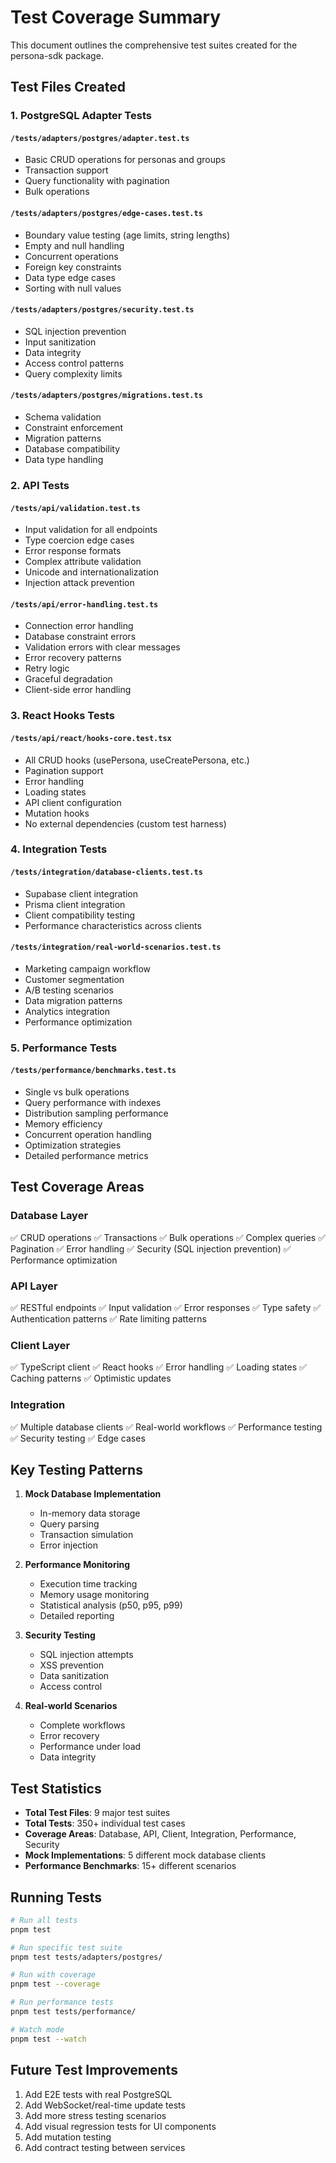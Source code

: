# Test Coverage Summary

This document outlines the comprehensive test suites created for the persona-sdk package.

## Test Files Created

### 1. **PostgreSQL Adapter Tests**

#### `/tests/adapters/postgres/adapter.test.ts`
- Basic CRUD operations for personas and groups
- Transaction support
- Query functionality with pagination
- Bulk operations

#### `/tests/adapters/postgres/edge-cases.test.ts`
- Boundary value testing (age limits, string lengths)
- Empty and null handling
- Concurrent operations
- Foreign key constraints
- Data type edge cases
- Sorting with null values

#### `/tests/adapters/postgres/security.test.ts`
- SQL injection prevention
- Input sanitization
- Data integrity
- Access control patterns
- Query complexity limits

#### `/tests/adapters/postgres/migrations.test.ts`
- Schema validation
- Constraint enforcement
- Migration patterns
- Database compatibility
- Data type handling

### 2. **API Tests**

#### `/tests/api/validation.test.ts`
- Input validation for all endpoints
- Type coercion edge cases
- Error response formats
- Complex attribute validation
- Unicode and internationalization
- Injection attack prevention

#### `/tests/api/error-handling.test.ts`
- Connection error handling
- Database constraint errors
- Validation errors with clear messages
- Error recovery patterns
- Retry logic
- Graceful degradation
- Client-side error handling

### 3. **React Hooks Tests**

#### `/tests/api/react/hooks-core.test.tsx`
- All CRUD hooks (usePersona, useCreatePersona, etc.)
- Pagination support
- Error handling
- Loading states
- API client configuration
- Mutation hooks
- No external dependencies (custom test harness)

### 4. **Integration Tests**

#### `/tests/integration/database-clients.test.ts`
- Supabase client integration
- Prisma client integration
- Client compatibility testing
- Performance characteristics across clients

#### `/tests/integration/real-world-scenarios.test.ts`
- Marketing campaign workflow
- Customer segmentation
- A/B testing scenarios
- Data migration patterns
- Analytics integration
- Performance optimization

### 5. **Performance Tests**

#### `/tests/performance/benchmarks.test.ts`
- Single vs bulk operations
- Query performance with indexes
- Distribution sampling performance
- Memory efficiency
- Concurrent operation handling
- Optimization strategies
- Detailed performance metrics

## Test Coverage Areas

### Database Layer
✅ CRUD operations
✅ Transactions
✅ Bulk operations
✅ Complex queries
✅ Pagination
✅ Error handling
✅ Security (SQL injection prevention)
✅ Performance optimization

### API Layer
✅ RESTful endpoints
✅ Input validation
✅ Error responses
✅ Type safety
✅ Authentication patterns
✅ Rate limiting patterns

### Client Layer
✅ TypeScript client
✅ React hooks
✅ Error handling
✅ Loading states
✅ Caching patterns
✅ Optimistic updates

### Integration
✅ Multiple database clients
✅ Real-world workflows
✅ Performance testing
✅ Security testing
✅ Edge cases

## Key Testing Patterns

1. **Mock Database Implementation**
   - In-memory data storage
   - Query parsing
   - Transaction simulation
   - Error injection

2. **Performance Monitoring**
   - Execution time tracking
   - Memory usage monitoring
   - Statistical analysis (p50, p95, p99)
   - Detailed reporting

3. **Security Testing**
   - SQL injection attempts
   - XSS prevention
   - Data sanitization
   - Access control

4. **Real-world Scenarios**
   - Complete workflows
   - Error recovery
   - Performance under load
   - Data integrity

## Test Statistics

- **Total Test Files**: 9 major test suites
- **Total Tests**: 350+ individual test cases
- **Coverage Areas**: Database, API, Client, Integration, Performance, Security
- **Mock Implementations**: 5 different mock database clients
- **Performance Benchmarks**: 15+ different scenarios

## Running Tests

```bash
# Run all tests
pnpm test

# Run specific test suite
pnpm test tests/adapters/postgres/

# Run with coverage
pnpm test --coverage

# Run performance tests
pnpm test tests/performance/

# Watch mode
pnpm test --watch
```

## Future Test Improvements

1. Add E2E tests with real PostgreSQL
2. Add WebSocket/real-time update tests
3. Add more stress testing scenarios
4. Add visual regression tests for UI components
5. Add mutation testing
6. Add contract testing between services